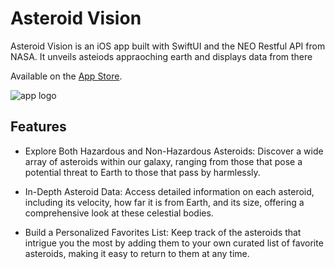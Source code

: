 # Asteroid Vision

Asteroid Vision is an iOS app built with SwiftUI and the NEO Restful API from NASA. It unveils asteiods appraoching earth and displays data from there

Available on the [App Store](https://apps.apple.com/us/app/asteroid-vision/id6480248381).

![app logo](https://github.com/noahgiboney/cryptid-coordinates/blob/main/AsteroidVision/Assets.xcassets/AppIcon.appiconset/icon-83_5%402x.png)

## Features

- Explore Both Hazardous and Non-Hazardous Asteroids: Discover a wide array of asteroids within our galaxy, ranging from those that pose a potential threat to Earth to those that pass by harmlessly.

- In-Depth Asteroid Data: Access detailed information on each asteroid, including its velocity, how far it is from Earth, and its size, offering a comprehensive look at these celestial bodies.

- Build a Personalized Favorites List: Keep track of the asteroids that intrigue you the most by adding them to your own curated list of favorite asteroids, making it easy to return to them at any time.
